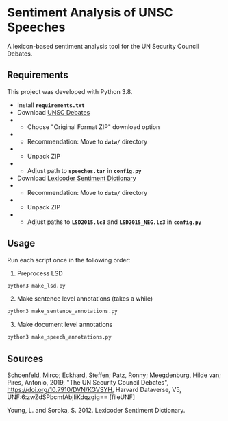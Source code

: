 # Sentiment Analysis of UNSC Speeches

A lexicon-based sentiment analysis tool for the UN Security Council Debates.  

## Requirements
This project was developed with Python 3.8.

* Install **`requirements.txt`**
* Download [UNSC Debates](https://dataverse.harvard.edu/dataset.xhtml?persistentId=doi:10.7910/DVN/KGVSYH)
* * Choose "Original Format ZIP" download option
* * Recommendation: Move to **`data/`** directory
* * Unpack ZIP
* * Adjust path to **`speeches.tar`** in **`config.py`**
* Download [Lexicoder Sentiment Dictionary](http://www.snsoroka.com/data-lexicoder/)
* * Recommendation: Move to **`data/`** directory
* * Unpack ZIP
* * Adjust paths to **`LSD2015.lc3`** and **`LSD2015_NEG.lc3`** in **`config.py`**

## Usage
Run each script once in the following order: 
1. Preprocess LSD
```bash
python3 make_lsd.py
```  
2. Make sentence level annotations (takes a while)
```bash
python3 make_sentence_annotations.py
```  
3. Make document level annotations
```bash
python3 make_speech_annotations.py
```  

## Sources
Schoenfeld, Mirco; Eckhard, Steffen; Patz, Ronny; Meegdenburg, Hilde van; Pires, Antonio, 2019, "The UN Security Council Debates", https://doi.org/10.7910/DVN/KGVSYH, Harvard Dataverse, V5, UNF:6:zwZdSPbcmfAbjIiKdqzgig== [fileUNF]

Young, L. and Soroka, S. 2012. Lexicoder Sentiment Dictionary.